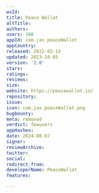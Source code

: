 ```yaml
---
wsId: 
title: Peace Wallet
altTitle: 
authors: 
users: 100
appId: com.jax.peaceWallet
appCountry: 
released: 2022-03-14
updated: 2023-10-05
version: '2.0'
stars: 
ratings: 
reviews: 
size: 
website: https://peacewallet.io/
repository: 
issue: 
icon: com.jax.peaceWallet.png
bugbounty: 
meta: removed
verdict: fewusers
appHashes: 
date: 2024-08-07
signer: 
reviewArchive: 
twitter: 
social: 
redirect_from: 
developerName: PeaceWallet
features: 

---
```


